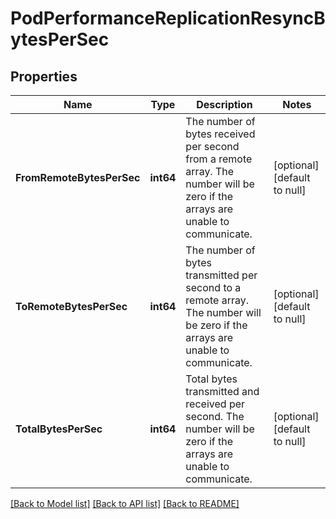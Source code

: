 # PodPerformanceReplicationResyncBytesPerSec

## Properties
Name | Type | Description | Notes
------------ | ------------- | ------------- | -------------
**FromRemoteBytesPerSec** | **int64** | The number of bytes received per second from a remote array. The number will be zero if the arrays are unable to communicate. | [optional] [default to null]
**ToRemoteBytesPerSec** | **int64** | The number of bytes transmitted per second to a remote array. The number will be zero if the arrays are unable to communicate. | [optional] [default to null]
**TotalBytesPerSec** | **int64** | Total bytes transmitted and received per second. The number will be zero if the arrays are unable to communicate. | [optional] [default to null]

[[Back to Model list]](../README.md#documentation-for-models) [[Back to API list]](../README.md#documentation-for-api-endpoints) [[Back to README]](../README.md)

